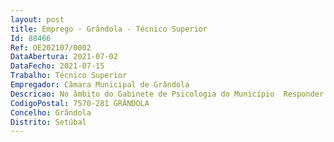 ```yaml
--- 
layout: post
title: Emprego - Grândola - Técnico Superior
Id: 88466
Ref: OE202107/0002
DataAbertura: 2021-07-02
DataFecho: 2021-07-15
Trabalho: Técnico Superior
Empregador: Câmara Municipal de Grândola
Descricao: No âmbito do Gabinete de Psicologia do Município  Responder às solicitações de consultas de psicologia e proceder à respetiva análise do pedido, tendo em vista a eventual avaliação psicológica, acompanhamento psicológico e ou encaminhamento para especialidade ou respostas em outras estruturas ou serviços, de acordo com as necessidades diagnosticadas, quando tal se justificar   Colaborar com a comunidade educativa e as demais entidades, desenvolvendo ações concertadas junto das crianças, jovens e respetivos agregados familiares  Realizar estudos no âmbito de problemáticas relacionadas com a infância e juventude  Dinamizar projetos que visem o desenvolvimento de competências sócio emocionais junto da comunidade educativa  Elaborar o Regulamento de funcionamento do Gabinete de Psicologia. No âmbito do protocolo existente entre o Município de Grândola e o Agrupamento de Escolas  Apoiar o Serviço de Psicologia e Orientação do referido Agrupamento na análise e avaliação das sinalizações e referenciações rececionadas por esse serviço. Nas sinalizações proceder à avaliação psicológica, análise do percurso de formação e ou análise para encaminhamento para a especialidade. Nas referenciações proceder à avaliação psicológica dos alunos indicados com eventuais necessidades educativas especiais, colaborando com a equipa multidisciplinar designada para o efeito em toda a avaliação e elaboração de relatórios técnico pedagógicos.
CodigoPostal: 7570-281 GRÂNDOLA
Concelho: Grândola
Distrito: Setúbal
--- 
```

